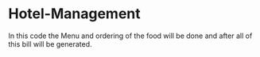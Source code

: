 # Hotel-Management
In this code the Menu and ordering of the food will be done and after all of this bill will be generated. 
